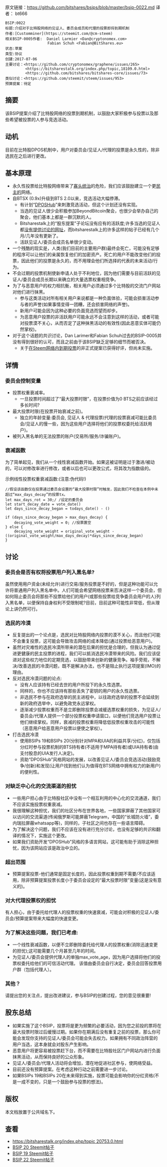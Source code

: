 原文链接：https://github.com/bitshares/bsips/blob/master/bsip-0022.md
译者： bt666

    BSIP:0022
    标题:介绍对于比特股网络的见证人、委员会成员和代理的投票即将到期机制
    作者:[Customminer](https://steemit.com/@cm-steem)
    相关BSIP-0005作者:  Daniel Larmier <Dan@cryptonomex.com>
                       Fabian Schuh <Fabian@BitShares.eu>
    状态:草案
    类型:协议
    创建:2017-07-06
	主要讨论：<https://github.com/cryptonomex/graphene/issues/265>
             <https://bitsharestalk.org/index.php/topic,18109.0.html>
             <https://github.com/bitshares/bitshares-core/issues/73>
    类似讨论：<https://github.com/steemit/steem/issues/953>
	预算提案：待定

## 摘要 ##

该BSIP提案介绍了比特股网络的投票到期机制，以鼓励大家积极参与投票以及那些希望被投票的人参与竞选活动。

## 动机 ##

目前在比特股DPOS机制中，用户对委员会/见证人/代理的投票是永久性的，除非选民在之后进行更改。

## 基本原理 ##

- 永久性投票给比特股网络带来了[寡头统治](https://en.wikipedia.org/wiki/Oligarchy)的危险，我们应该鼓励建立一个更[民主的](https://en.wikipedia.org/wiki/Democracy)网络。
- 自BTSX (0.9x)升级到BTS 2.0以来，竞选活动大幅停滞。
	- 有计划“[DPOSHub](https://bitshares.org/newsletter/2015/nullstreet/the_nullstreet_journal_0-5.pdf)”来刺激竞选活动，但这个计划还没有实现。
	- 当选的见证人很少会积极参加BeyondBitcoin聚会，也很少会举办自己的聚会，他们基本上都是一群沉默的人。
	- Bitsharestalk上的“股东提案”子论坛没有应有的活跃度;许多当选的见证人都[没有提供讨论的网址](https://cryptofresh.com/witnesses)，而bitsharestalk上的许多这样的帖子已经有几个月/几年没有更新了。
	- 活跃见证人/委员会成员名单很少变动。
- 一个残酷的现实是，人类(我们目前的主要用户群)最终会死亡，可能没有足够的程序可以让他们的亲属恢复他们的加密资产。死亡的用户不能改变他们的投票，因此他们的投票是永久的，而不用理会他们所选择的代表的未来活动/行为。
- 不会过期的投票机制使新申请人处于不利地位，因为他们需要与目前活跃的见证人/委员会成员长期以来确立的大量选票权重相竞争。
- 为了与恶意用户的权力相抗衡，相关用户必须通过多个比特股的交流门户网站对他们进行抹黑。
	- 参与这类活动对所有相关用户来说都是一种负面体验，可能会损害活动参与者的声誉(如果事情变得一团糟，还会损害网络的声誉)。
	- 新用户可能会因为这种必要的负面竞选而望而却步。
	- 为恶意用户投票的非活跃用户可能永远不会注意到这样的活动，或者可能对投票漠不关心，从而否定了这种抹黑活动的有效性(因此恶意实体可能仍然掌权)。
- 对于这个话题的共识讨论，Dan Larimer和Fabian Schuh过去的BSIP-0005并没有得到很好的认可，而且之前由于该BSIP缺乏足够的细节而被否决。
	- 关于[在Steem网络内到期投票](https://github.com/steemit/steem/issues/953)的非正式提案已获得好评，但尚未实施。

## 详情 ##

### 委员会控制变量 ###

- 投票权重衰减率。
	- 一旦投票时间超过了“最大投票时限”，在投票价值为0 BTS之前应该经过多长时间?
- 最大投票时限(在投票开始衰减之前)。
	- 独立的年龄变量:委员会, 见证人 & 代理投票(代理的投票衰减可能比委员会/见证人的慢一些，因为这些用户选择将他们的投票权委托给活跃用户)。
- 被列入黑名单的无法投票的账户(交易所/服务/诈骗账户)。

### 衰减函数 ###

为了简单起见，我们从一个线性衰减函数开始。如果这被证明是过于激进/被动的，可以对修改率进行修改，或者以后也可以更改公式，将其改为指数级的。

示例线性投票权重衰减函数:(注意:伪代码!)

    //假设该函数仅在投票通过委员会设置的“最大投票时限”时触发，因此我们不检查在本例中未超过“max_days_decay”的投票tx。
    let max_days_rot = 30;/ /设定的委员会
    let start_decay_date = vote_date()
    let days_since_decay_began = todays_date() - ()

	if (days_since_decay_began > max_days_decay) {
	    decaying_vote_weight = 0; //投票置空
	} else {
	    decaying_vote_weight = original_vote_weight - ((original_vote_weight/max_days_decay)*days_since_decay_began)
	}

## 讨论 ##

### 委员会是否有权将投票用户列入黑名单? ###

虽然使用用户资金(未经允许)进行交易/服务投票是不好的，但是这种功能可以允许将普通用户列入黑名单中。人们可能会希望网络投票来否决这样一个委员会，但如何阻止委员会将那些不投票给他们的用户(或那些投票给竞争委员会用户的人)列入黑名单，以便保持自身权利不受限制呢?目前，目前这种可能性非常低，但从理论上讲仍然可行。

### 选民的冷漠 ###

- 反复提出的一个论点是，选民对比特股网络内投票的漠不关心，而且他们可能不会重复投票，这可能会导致攻击网络的成本降低(通过投票给恶意用户)。
- 虽然对灾难性的选民冷漠所带来的潜在后果的担忧是合理的，但我认为通过促进更健康的民主投票的进程，我们可以抵消选民冷漠带来的风险。我们应该促进对这些权力地位的定期竞选，以鼓励带来创新的健康竞争。袖手旁观，不解决/改善选民的冷漠问题，既不是解决办法，也不是阻止执行这项提案(IMO)的理由。
- 反对选民冷漠问题的论点:
	- 没有人应该持有已经去世的用户所投下的永久性选票。
	- 同样的，你也不应该持有那些丢失了密钥的用户的永久性选票。
	- 非选民不参与在政府选举的民主进程中，以往政府选举的投票不会延续到新的政府选举中，以避免政党永远掌权。
	- 逐渐减少投票权重而不是立即删除投票会减缓选票权重的损失，为见证人/委员会/代理人提供一个部分投票权重申请窗口，以便他们竞选用户投票让他们继续掌权。同样，衰减的投票权重将降低低投票权重攻击的可能性（恶意用户给恶意用户投票以便使之掌权）。
- 打击选民冷漠
	- 使用BSIPs 19和BSIPs 20(分别针对MPA和UIA的利益共享/分红)，仅包括分红时参与投票机制的BTS持有者(不适用于MPA持有者)或UIA持有者(由支付股息的UIA发行人决定)。
	- 资助“DPOSHub”风格网站的发展，以改善见证人/委员会竞选活动(鼓励竞争/创新)和发现(让用户找到他们认为值得在BTS网络中拥有权力的新用户)的便利性。

### 对缺乏中心化的交流渠道的担忧 ###

- 一些用户担心由于比特股社区中没有一个相互利用的中心化的交流通道，我们不应该实施投票权重衰减。
- 我很理解这种担忧，我们的社区分布在世界各地，一些国家屏蔽了其他国家可以访问的交流渠道(传闻俄罗斯可能屏蔽Telegram，中国的“长城防火墙”，委内瑞拉屏蔽whatsapp等)，同样的，子社区之间也存在一些语言障碍。
- 为了解决这个问题，我们不应该在没有进行充分讨论，也没有足够的共识和翻译的情况下，实施这个更改。
- 如果我们资助开发“DPOSHub”风格的多语言网站，这可能有助于消除这种担忧，因为该网站应该是政治中立的。

### 超出范围 ###

- 预算提案投票-他们通常是固定长度的，因此投票权重到期不需要/不应该适用，除非预算提案投票长度小于委员会设定的“最大投票时限”变量(这是没有意义的)。

### 对大代理投票权的担忧 ###

有人担心，由于委托给代理人的投票权重的快速衰减，可能会对积极的见证人/委员会/预算提案带来大幅度的快速变更。

### 为了解决这些问题，我们已考虑: ###

- 一个线性衰减函数，以便不立即删除委托给代理人的投票权重(消除迅速变更的担忧);这可能需要几个月甚至几年的时间。
- 为见证人/委员会提供代理人的单独max_vote_age，因为用户选择将他们的投票权委托给他们的可信活动代理。 该值由委员会自行决定，委员会回答投票用户群（包括代理人）。

### 其他？ ###

请提出您的关注点，提出改进建议，参与BSIP的创建过程，您的意见很重要!

## 股东总结 ##

- 如果实施了这个BSIP，投票将是更为频繁的必要活动，因为您之前投的票将在最大投票时限过后缓慢过期。如果你在期满后没有重复之前的投票，那么你可能会发现你支持的见证人/委员会可能会失去权力。如果拥有不同政治阵营的用户当选，这本身就会对股东产生影响。
- 恶意用户将更容易被投票赶下台，而不需要在比特股社区门户网站内进行负面抹黑活动，从而保持良好的公众形象。
- 见证人/委员会/代理人活动将会增加，潜在地促进社区参与，使网络受益。
- 目前还没有预算提案。在考虑这种行动之前需要进一步讨论。
- 如果BSIPs 19和BSIPs 20在未来得到实施，投票可能会影响你的分红资格(不是一成不变的，只是一个鼓励参与投票的想法)。

## 版权 ##

本文档放置于公共域名下。

## 查看 ##

- [https://bitsharestalk.org/index.php/topic 20753.0.html](https://bitsharestalk.org/index.php/topic,20753.0.html)
- [BSIP 20 Steemit帖子](https://steemit.com/bitshares/@cm-steem/bsip-020-draft-introducing-profit-sharing-dividends-to-bitshares-uia-only-input-would-be-massively-appreciated)
- [BSIP 19 Steemit帖子](https://steemit.com/bitshares/@cm-steem/bsip-019-updated-draft-introducing-profit-sharing-dividends-to-bitshares-mpa-only)
- [BSIP 22 Steemit帖子](https://steemit.com/bitshares/@cm-steem/bsip-0022-draft-introducing-expiring-votes-for-witnesses-committie-members-and-proxies-within-the-bitshares-network-an)